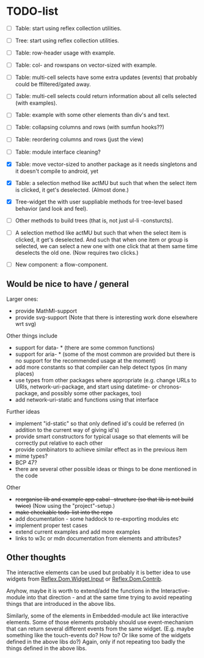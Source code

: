 
# TODO-list


- [ ] Table: start using reflex collection utilities.
- [ ] Tree: start using reflex collection utilities.
- [ ] Table: row-header usage with example.
- [ ] Table: col- and rowspans on vector-sized with example.
- [ ] Table: multi-cell selects have some extra updates (events) that 
      probably could be ffiltered/gated away.
- [ ] Table: multi-cell selects could return information about all cells selected
      (with examples).
- [ ] Table: example with some other elements than div's and text.
- [ ] Table: collapsing columns and rows (with sumfun hooks??)
- [ ] Table: reordering columns and rows (just the view)
- [ ] Table: module interface cleaning?
- [x] Table: move vector-sized to another package as it needs singletons
      and it doesn't compile to android, yet 
- [x] Table: a selection method like actMU but such that when the select
      item is clicked, it get's deselected. (Almost done.)

- [x] Tree-widget the with user suppliable methods for tree-level based 
      behavior (and look and feel). 
- [ ] Other methods to build trees (that is, not just ul-li -consturcts).

- [ ] A selection method like actMU but such that when the select
      item is clicked, it get's deselected. And such that when one item
      or group is selected, we can select a new one with one click that
      at them same time deselects the old one. (Now requires two clicks.)

- [ ] New component: a flow-component.


## Would be nice to have / general

Larger ones:
- provide MathMl-support
- provide svg-support  (Note that there is interesting work done elsewhere wrt svg)

Other things include 
- support for data- * (there are some common functions)
- support for aria- * (some of the most common are provided but there
  is no support for the recommended usage at the moment)
- add more constants so that compiler can help detect typos (in many places)
- use types from other packages where appropriate (e.g. change URLs to URIs,
  network-uri-package, and start using datetime- or chronos-package,
  and possibly some other packages, too)
- add network-uri-static and functions using that interface 

Further ideas
- implement "id-static" so that only defined id's could be referred
  (in addition to the current way of giving id's)
- provide smart constructors for typical usage so that elements will be
  correctly put relative to each other
- provide combinators to achieve similar effect as in the previous item 
- mime types?
- BCP 47?
- there are several other possible ideas or things to be done mentioned 
  in the code

Other
- ~~reorganise lib and example app cabal -structure (so that lib is not
  build twice)~~ (Now using the "project"-setup.)
- ~~make checkable todo-list into the repo~~
- add documentation - some haddock to re-exporting modules etc
- implement proper test cases
- extend current examples and add more examples
- links to w3c or mdn documentation from elements and attributes?


## Other thoughts

The interactive elements can be used but probably it is better idea to use
widgets from 
[Reflex.Dom.Widget.Input](https://github.com/reflex-frp/reflex-dom/tree/develop/reflex-dom-core/src/Reflex/Dom/Widget) 
or 
[Reflex.Dom.Contrib](https://github.com/reflex-frp/reflex-dom-contrib). 

Anyhow, maybe it is worth to extend/add
the functions in the Interactive-module into that direction - and at
the same time trying to avoid repeating things that are introduced in
the above libs. 

Similarly, some of the elements in Embedded-module act like interactive elements. 
Some of those elements probably should use event-mechanism that can return
several different events from the same widget. (E.g. maybe something like
the touch-events do? How to? Or like some of the widgets defined in the
above libs do?) Again, only if not repeating too badly the things defined
in the above libs.

